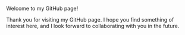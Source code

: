 Welcome to my GitHub page! 

Thank you for visiting my GitHub page. I hope you find something of interest here, and I look forward to collaborating with you in the future.
